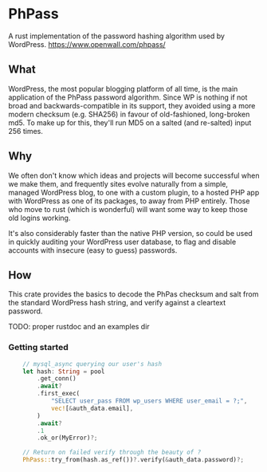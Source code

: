 # PhPass
A rust implementation of the password hashing algorithm used by WordPress. https://www.openwall.com/phpass/

## What
WordPress, the most popular blogging platform of all time, is the main application of the PhPass password algorithm. Since WP is nothing if not broad and backwards-compatible in its support, they avoided using a more modern checksum (e.g. SHA256) in favour of old-fashioned, long-broken md5. To make up for this, they'll run MD5 on a salted (and re-salted) input 256 times.

## Why
We often don't know which ideas and projects will become successful when we make them, and frequently sites evolve naturally from a simple, managed WordPress blog, to one with a custom plugin, to a hosted PHP app with WordPress as one of its packages, to away from PHP entirely. Those who move to rust (which is wonderful) will want some way to keep those old logins working.

It's also considerably faster than the native PHP version, so could be used in quickly auditing your WordPress user database, to flag and disable accounts with insecure (easy to guess) passwords.

## How
This crate provides the basics to decode the PhPas checksum and salt from the standard WordPress hash string, and verify against a cleartext password.

TODO: proper rustdoc and an examples dir

### Getting started

```rs
    // mysql_async querying our user's hash
    let hash: String = pool
        .get_conn()
        .await?
        .first_exec(
            "SELECT user_pass FROM wp_users WHERE user_email = ?;",
            vec![&auth_data.email],
        )
        .await?
        .1
        .ok_or(MyError)?;

    // Return on failed verify through the beauty of ?
    PhPass::try_from(hash.as_ref())?.verify(&auth_data.password)?;
```
